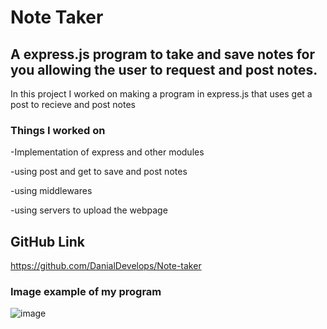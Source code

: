 # Note Taker

## A express.js program to take and save notes for you allowing the user to request and post notes.

In this project I worked on making a program in express.js that uses get a post to recieve and post notes

### Things I worked on
-Implementation of express and other modules

-using post and get to save and post notes

-using middlewares

-using servers to upload the webpage

## GitHub Link
https://github.com/DanialDevelops/Note-taker


### Image example of my program
![image](https://github.com/DanialDevelops/Note-taker/assets/126214677/20516492-5d24-4cd9-ba29-77ada1e1dfc1)
